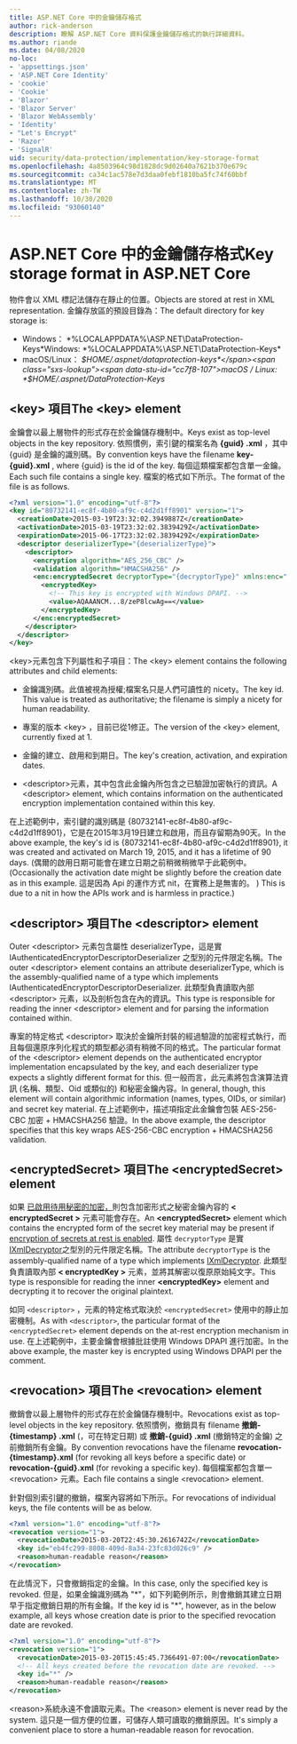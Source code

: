 ```yaml
---
title: ASP.NET Core 中的金鑰儲存格式
author: rick-anderson
description: 瞭解 ASP.NET Core 資料保護金鑰儲存格式的執行詳細資料。
ms.author: riande
ms.date: 04/08/2020
no-loc:
- 'appsettings.json'
- 'ASP.NET Core Identity'
- 'cookie'
- 'Cookie'
- 'Blazor'
- 'Blazor Server'
- 'Blazor WebAssembly'
- 'Identity'
- "Let's Encrypt"
- 'Razor'
- 'SignalR'
uid: security/data-protection/implementation/key-storage-format
ms.openlocfilehash: 4a8503964c98d1828dc9d02640a7621b370e679c
ms.sourcegitcommit: ca34c1ac578e7d3daa0febf1810ba5fc74f60bbf
ms.translationtype: MT
ms.contentlocale: zh-TW
ms.lasthandoff: 10/30/2020
ms.locfileid: "93060140"
---
```

# <a name="key-storage-format-in-aspnet-core"></a><span data-ttu-id="cc7f8-103">ASP.NET Core 中的金鑰儲存格式</span><span class="sxs-lookup"><span data-stu-id="cc7f8-103">Key storage format in ASP.NET Core</span></span>

<a name="data-protection-implementation-key-storage-format"></a>

<span data-ttu-id="cc7f8-104">物件會以 XML 標記法儲存在靜止的位置。</span><span class="sxs-lookup"><span data-stu-id="cc7f8-104">Objects are stored at rest in XML representation.</span></span> <span data-ttu-id="cc7f8-105">金鑰存放區的預設目錄為：</span><span class="sxs-lookup"><span data-stu-id="cc7f8-105">The default directory for key storage is:</span></span>

* <span data-ttu-id="cc7f8-106">Windows： \*%LOCALAPPDATA%\ASP.NET\DataProtection-Keys\*</span><span class="sxs-lookup"><span data-stu-id="cc7f8-106">Windows: \*%LOCALAPPDATA%\ASP.NET\DataProtection-Keys\*</span></span>
* <span data-ttu-id="cc7f8-107">macOS/Linux： *$HOME/.aspnet/dataprotection-keys*</span><span class="sxs-lookup"><span data-stu-id="cc7f8-107">macOS / Linux: *$HOME/.aspnet/DataProtection-Keys*</span></span>

## <a name="the-key-element"></a><span data-ttu-id="cc7f8-108">\<key> 項目</span><span class="sxs-lookup"><span data-stu-id="cc7f8-108">The \<key> element</span></span>

<span data-ttu-id="cc7f8-109">金鑰會以最上層物件的形式存在於金鑰儲存機制中。</span><span class="sxs-lookup"><span data-stu-id="cc7f8-109">Keys exist as top-level objects in the key repository.</span></span> <span data-ttu-id="cc7f8-110">依照慣例，索引鍵的檔案名為 **{guid} .xml** ，其中 {guid} 是金鑰的識別碼。</span><span class="sxs-lookup"><span data-stu-id="cc7f8-110">By convention keys have the filename **key-{guid}.xml** , where {guid} is the id of the key.</span></span> <span data-ttu-id="cc7f8-111">每個這類檔案都包含單一金鑰。</span><span class="sxs-lookup"><span data-stu-id="cc7f8-111">Each such file contains a single key.</span></span> <span data-ttu-id="cc7f8-112">檔案的格式如下所示。</span><span class="sxs-lookup"><span data-stu-id="cc7f8-112">The format of the file is as follows.</span></span>

```xml
<?xml version="1.0" encoding="utf-8"?>
<key id="80732141-ec8f-4b80-af9c-c4d2d1ff8901" version="1">
  <creationDate>2015-03-19T23:32:02.3949887Z</creationDate>
  <activationDate>2015-03-19T23:32:02.3839429Z</activationDate>
  <expirationDate>2015-06-17T23:32:02.3839429Z</expirationDate>
  <descriptor deserializerType="{deserializerType}">
    <descriptor>
      <encryption algorithm="AES_256_CBC" />
      <validation algorithm="HMACSHA256" />
      <enc:encryptedSecret decryptorType="{decryptorType}" xmlns:enc="...">
        <encryptedKey>
          <!-- This key is encrypted with Windows DPAPI. -->
          <value>AQAAANCM...8/zeP8lcwAg==</value>
        </encryptedKey>
      </enc:encryptedSecret>
    </descriptor>
  </descriptor>
</key>
```

<span data-ttu-id="cc7f8-113">\<key>元素包含下列屬性和子項目：</span><span class="sxs-lookup"><span data-stu-id="cc7f8-113">The \<key> element contains the following attributes and child elements:</span></span>

* <span data-ttu-id="cc7f8-114">金鑰識別碼。此值被視為授權;檔案名只是人們可讀性的 nicety。</span><span class="sxs-lookup"><span data-stu-id="cc7f8-114">The key id. This value is treated as authoritative; the filename is simply a nicety for human readability.</span></span>

* <span data-ttu-id="cc7f8-115">專案的版本 \<key> ，目前已從1修正。</span><span class="sxs-lookup"><span data-stu-id="cc7f8-115">The version of the \<key> element, currently fixed at 1.</span></span>

* <span data-ttu-id="cc7f8-116">金鑰的建立、啟用和到期日。</span><span class="sxs-lookup"><span data-stu-id="cc7f8-116">The key's creation, activation, and expiration dates.</span></span>

* <span data-ttu-id="cc7f8-117">\<descriptor>元素，其中包含此金鑰內所包含之已驗證加密執行的資訊。</span><span class="sxs-lookup"><span data-stu-id="cc7f8-117">A \<descriptor> element, which contains information on the authenticated encryption implementation contained within this key.</span></span>

<span data-ttu-id="cc7f8-118">在上述範例中，索引鍵的識別碼是 {80732141-ec8f-4b80-af9c-c4d2d1ff8901}，它是在2015年3月19日建立和啟用，而且存留期為90天。</span><span class="sxs-lookup"><span data-stu-id="cc7f8-118">In the above example, the key's id is {80732141-ec8f-4b80-af9c-c4d2d1ff8901}, it was created and activated on March 19, 2015, and it has a lifetime of 90 days.</span></span> <span data-ttu-id="cc7f8-119"> (偶爾的啟用日期可能會在建立日期之前稍微稍微早于此範例中。</span><span class="sxs-lookup"><span data-stu-id="cc7f8-119">(Occasionally the activation date might be slightly before the creation date as in this example.</span></span> <span data-ttu-id="cc7f8-120">這是因為 Api 的運作方式 nit，在實務上是無害的。 ) </span><span class="sxs-lookup"><span data-stu-id="cc7f8-120">This is due to a nit in how the APIs work and is harmless in practice.)</span></span>

## <a name="the-descriptor-element"></a><span data-ttu-id="cc7f8-121">\<descriptor> 項目</span><span class="sxs-lookup"><span data-stu-id="cc7f8-121">The \<descriptor> element</span></span>

<span data-ttu-id="cc7f8-122">Outer \<descriptor> 元素包含屬性 deserializerType，這是實 IAuthenticatedEncryptorDescriptorDeserializer 之型別的元件限定名稱。</span><span class="sxs-lookup"><span data-stu-id="cc7f8-122">The outer \<descriptor> element contains an attribute deserializerType, which is the assembly-qualified name of a type which implements IAuthenticatedEncryptorDescriptorDeserializer.</span></span> <span data-ttu-id="cc7f8-123">此類型負責讀取內部 \<descriptor> 元素，以及剖析包含在內的資訊。</span><span class="sxs-lookup"><span data-stu-id="cc7f8-123">This type is responsible for reading the inner \<descriptor> element and for parsing the information contained within.</span></span>

<span data-ttu-id="cc7f8-124">專案的特定格式 \<descriptor> 取決於金鑰所封裝的經過驗證的加密程式執行，而且每個還原序列化程式的類型都必須有稍微不同的格式。</span><span class="sxs-lookup"><span data-stu-id="cc7f8-124">The particular format of the \<descriptor> element depends on the authenticated encryptor implementation encapsulated by the key, and each deserializer type expects a slightly different format for this.</span></span> <span data-ttu-id="cc7f8-125">但一般而言，此元素將包含演算法資訊 (名稱、類型、Oid 或類似的) 和秘密金鑰內容。</span><span class="sxs-lookup"><span data-stu-id="cc7f8-125">In general, though, this element will contain algorithmic information (names, types, OIDs, or similar) and secret key material.</span></span> <span data-ttu-id="cc7f8-126">在上述範例中，描述項指定此金鑰會包裝 AES-256-CBC 加密 + HMACSHA256 驗證。</span><span class="sxs-lookup"><span data-stu-id="cc7f8-126">In the above example, the descriptor specifies that this key wraps AES-256-CBC encryption + HMACSHA256 validation.</span></span>

## <a name="the-encryptedsecret-element"></a><span data-ttu-id="cc7f8-127">\<encryptedSecret> 項目</span><span class="sxs-lookup"><span data-stu-id="cc7f8-127">The \<encryptedSecret> element</span></span>

<span data-ttu-id="cc7f8-128">如果 [已啟用待用秘密的加密，](xref:security/data-protection/implementation/key-encryption-at-rest)則包含加密形式之秘密金鑰內容的 **&lt; encryptedSecret &gt;** 元素可能會存在。</span><span class="sxs-lookup"><span data-stu-id="cc7f8-128">An **&lt;encryptedSecret&gt;** element which contains the encrypted form of the secret key material may be present if [encryption of secrets at rest is enabled](xref:security/data-protection/implementation/key-encryption-at-rest).</span></span> <span data-ttu-id="cc7f8-129">屬性 `decryptorType` 是實 [IXmlDecryptor](/dotnet/api/microsoft.aspnetcore.dataprotection.xmlencryption.ixmldecryptor)之型別的元件限定名稱。</span><span class="sxs-lookup"><span data-stu-id="cc7f8-129">The attribute `decryptorType` is the assembly-qualified name of a type which implements [IXmlDecryptor](/dotnet/api/microsoft.aspnetcore.dataprotection.xmlencryption.ixmldecryptor).</span></span> <span data-ttu-id="cc7f8-130">此類型負責讀取內部 **&lt; encryptedKey &gt;** 元素，並將其解密以復原原始純文字。</span><span class="sxs-lookup"><span data-stu-id="cc7f8-130">This type is responsible for reading the inner **&lt;encryptedKey&gt;** element and decrypting it to recover the original plaintext.</span></span>

<span data-ttu-id="cc7f8-131">如同 `<descriptor>` ，元素的特定格式取決於 `<encryptedSecret>` 使用中的靜止加密機制。</span><span class="sxs-lookup"><span data-stu-id="cc7f8-131">As with `<descriptor>`, the particular format of the `<encryptedSecret>` element depends on the at-rest encryption mechanism in use.</span></span> <span data-ttu-id="cc7f8-132">在上述範例中，主要金鑰會根據批註使用 Windows DPAPI 進行加密。</span><span class="sxs-lookup"><span data-stu-id="cc7f8-132">In the above example, the master key is encrypted using Windows DPAPI per the comment.</span></span>

## <a name="the-revocation-element"></a><span data-ttu-id="cc7f8-133">\<revocation> 項目</span><span class="sxs-lookup"><span data-stu-id="cc7f8-133">The \<revocation> element</span></span>

<span data-ttu-id="cc7f8-134">撤銷會以最上層物件的形式存在於金鑰儲存機制中。</span><span class="sxs-lookup"><span data-stu-id="cc7f8-134">Revocations exist as top-level objects in the key repository.</span></span> <span data-ttu-id="cc7f8-135">依照慣例，撤銷具有 filename **撤銷-{timestamp} .xml** (，可在特定日期) 或 **撤銷-{guid} .xml** (撤銷特定的金鑰) 之前撤銷所有金鑰。</span><span class="sxs-lookup"><span data-stu-id="cc7f8-135">By convention revocations have the filename **revocation-{timestamp}.xml** (for revoking all keys before a specific date) or **revocation-{guid}.xml** (for revoking a specific key).</span></span> <span data-ttu-id="cc7f8-136">每個檔案都包含單一 \<revocation> 元素。</span><span class="sxs-lookup"><span data-stu-id="cc7f8-136">Each file contains a single \<revocation> element.</span></span>

<span data-ttu-id="cc7f8-137">針對個別索引鍵的撤銷，檔案內容將如下所示。</span><span class="sxs-lookup"><span data-stu-id="cc7f8-137">For revocations of individual keys, the file contents will be as below.</span></span>

```xml
<?xml version="1.0" encoding="utf-8"?>
<revocation version="1">
  <revocationDate>2015-03-20T22:45:30.2616742Z</revocationDate>
  <key id="eb4fc299-8808-409d-8a34-23fc83d026c9" />
  <reason>human-readable reason</reason>
</revocation>
```

<span data-ttu-id="cc7f8-138">在此情況下，只會撤銷指定的金鑰。</span><span class="sxs-lookup"><span data-stu-id="cc7f8-138">In this case, only the specified key is revoked.</span></span> <span data-ttu-id="cc7f8-139">但是，如果金鑰識別碼為 "\*"，如下列範例所示，則會撤銷其建立日期早于指定撤銷日期的所有金鑰。</span><span class="sxs-lookup"><span data-stu-id="cc7f8-139">If the key id is "\*", however, as in the below example, all keys whose creation date is prior to the specified revocation date are revoked.</span></span>

```xml
<?xml version="1.0" encoding="utf-8"?>
<revocation version="1">
  <revocationDate>2015-03-20T15:45:45.7366491-07:00</revocationDate>
  <!-- All keys created before the revocation date are revoked. -->
  <key id="*" />
  <reason>human-readable reason</reason>
</revocation>
```

<span data-ttu-id="cc7f8-140">\<reason>系統永遠不會讀取元素。</span><span class="sxs-lookup"><span data-stu-id="cc7f8-140">The \<reason> element is never read by the system.</span></span> <span data-ttu-id="cc7f8-141">這只是一個方便的位置，可儲存人類可讀取的撤銷原因。</span><span class="sxs-lookup"><span data-stu-id="cc7f8-141">It's simply a convenient place to store a human-readable reason for revocation.</span></span>
